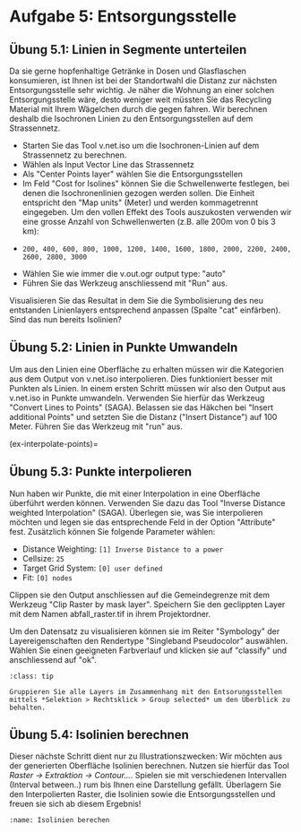 # Aufgabe 5: Entsorgungsstelle

## Übung 5.1: Linien in Segmente unterteilen

Da sie gerne hopfenhaltige Getränke in Dosen und Glasflaschen konsumieren, ist Ihnen ist bei der Standortwahl die Distanz zur nächsten Entsorgungsstelle sehr wichtig. Je näher die Wohnung an einer solchen Entsorgungsstelle wäre, desto weniger weit müssten Sie das Recycling Material mit Ihrem Wägelchen durch die gegen fahren. Wir berechnen deshalb die Isochronen Linien zu den Entsorgungsstellen auf dem Strassennetz.

- Starten Sie das Tool v.net.iso um die Isochronen-Linien auf dem Strassennetz zu berechnen.
- Wählen als Input Vector Line das Strassennetz
- Als "Center Points layer" wählen Sie die Entsorgungsstellen
- Im Feld "Cost for Isolines" können Sie die Schwellenwerte festlegen, bei denen die Isochronenlinien gezogen werden sollen. Die Einheit entspricht den "Map units" (Meter) und werden kommagetrennt eingegeben. Um den vollen Effekt des Tools auszukosten verwenden wir eine grosse Anzahl von Schwellenwerten (z.B. alle 200m von 0 bis 3 km):
- ```
  200, 400, 600, 800, 1000, 1200, 1400, 1600, 1800, 2000, 2200, 2400, 2600, 2800, 3000
  ``` 
- Wählen Sie wie immer die v.out.ogr output type: "auto"
- Führen Sie das Werkzeug anschliessend mit "Run" aus.

Visualisieren Sie das Resultat in dem Sie die Symbolisierung des neu entstanden Linienlayers entsprechend anpassen (Spalte "cat" einfärben). Sind das nun bereits Isolinien?

## Übung 5.2: Linien in Punkte Umwandeln

Um aus den Linien eine Oberfläche zu erhalten müssen wir die Kategorien aus dem Output von v.net.iso interpolieren. Dies funktioniert besser mit Punkten als Linien. In einem ersten Schritt müssen wir also den Output aus v.net.iso in Punkte umwandeln. Verwenden Sie hierfür das Werkzeug "Convert Lines to Points" (SAGA). Belassen sie das Häkchen bei "Insert additional Points" und setzten Sie die Distanz ("Insert Distance") auf 100 Meter. Führen Sie das Werkzeug mit "run" aus.


(ex-interpolate-points)=
## Übung 5.3: Punkte interpolieren
Nun haben wir Punkte, die mit einer Interpolation in eine Oberfläche überführt werden können. Verwenden Sie dazu das Tool "Inverse Distance weighted Interpolation" (SAGA). Überlegen sie, was Sie interpolieren möchten und legen sie das entsprechende Feld in der Option "Attribute" fest. Zusätzlich können Sie folgende Parameter wählen:

- Distance Weighting: `[1] Inverse Distance to a power`
- Cellsize: `25`
- Target Grid System: `[0] user defined`
- Fit: `[0] nodes`

Clippen sie den Output anschliessen auf die Gemeindegrenze mit dem Werkzeug "Clip Raster by mask layer". Speichern Sie den geclippten Layer mit dem Namen abfall_raster.tif in ihrem Projektordner. 

Um den Datensatz zu visualisieren können sie im Reiter "Symbology" der Layereigenschaften den Rendertype "Singleband Pseudocolor" auswählen. Wählen Sie einen geeigneten Farbverlauf und klicken sie auf "classify" und anschliessend auf "ok".

````{admonition} Tipp
:class: tip

Gruppieren Sie alle Layers im Zusammenhang mit den Entsorungsstellen mittels *Selektion > Rechtsklick > Group selected* um den Überblick zu behalten.

````

## Übung 5.4: Isolinien berechnen
Dieser nächste Schritt dient nur zu Illustrationszwecken: Wir möchten aus der generierten Oberfläche Isolinien berechnen. Nutzen sie hierfür das Tool *Raster -> Extraktion -> Contour...*. Spielen sie mit verschiedenen Intervallen (Interval between..) rum bis Ihnen eine Darstellung gefällt. Überlagern Sie den Interpolierten Raster, die Isolinien sowie die Entsorgungsstellen und freuen sie sich ab diesem Ergebnis!

```{figure} figures/isolinien.jpg
:name: Isolinien berechen
```